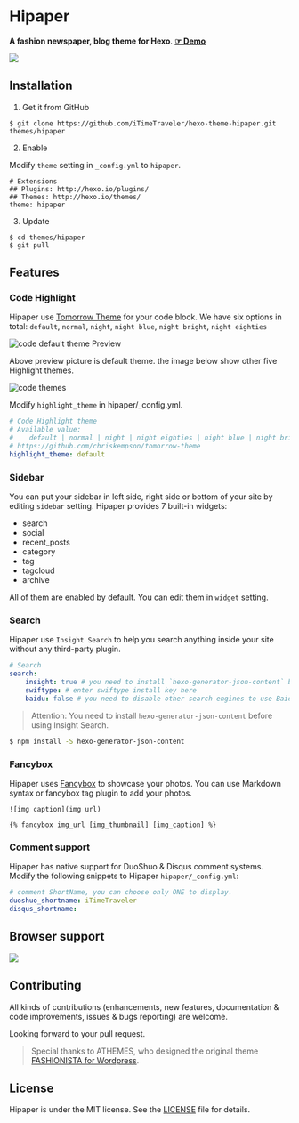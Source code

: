 # Hipaper

**A fashion newspaper, blog theme for Hexo**. [**☞ Demo**](https://itimetraveler.github.io/hexo-theme-hipaper/)


![](https://github.com/iTimeTraveler/hexo-theme-hipaper/blob/master/source/preview/hipaper-preview.png)




<!--more-->

## Installation

 1. Get it from GitHub

 ```shell
 $ git clone https://github.com/iTimeTraveler/hexo-theme-hipaper.git themes/hipaper
 ```
 2. Enable

 Modify `theme` setting in `_config.yml` to `hipaper`.
 ```
 # Extensions
 ## Plugins: http://hexo.io/plugins/
 ## Themes: http://hexo.io/themes/
 theme: hipaper
 ```
 3. Update

 ```shell
 $ cd themes/hipaper
 $ git pull
 ```



## Features


### Code Highlight

Hipaper use [Tomorrow Theme](https://github.com/chriskempson/tomorrow-theme) for your code block. We have six options in total: `default`, `normal`, `night`, `night blue`, `night bright`, `night eighties`

![code `default` theme Preview](https://github.com/iTimeTraveler/hexo-theme-hipaper/blob/master/source/preview/code-theme-default.png)

Above preview picture is default theme. the image below show other five Highlight themes.

![code themes](https://github.com/iTimeTraveler/hexo-theme-hipaper/blob/master/source/preview/code-theme.jpg?raw=true)

Modify `highlight_theme` in hipaper/_config.yml.

```yml
# Code Highlight theme
# Available value:
#    default | normal | night | night eighties | night blue | night bright
# https://github.com/chriskempson/tomorrow-theme
highlight_theme: default
```



### Sidebar

You can put your sidebar in left side, right side or bottom of your site by editing `sidebar` setting.
Hipaper provides 7 built-in widgets:

- search
- social
- recent_posts
- category
- tag
- tagcloud
- archive

All of them are enabled by default. You can edit them in `widget` setting.


### Search

Hipaper use `Insight Search` to help you search anything inside your site without any third-party plugin.

```yml
# Search
search:
    insight: true # you need to install `hexo-generator-json-content` before using Insight Search
    swiftype: # enter swiftype install key here
    baidu: false # you need to disable other search engines to use Baidu search, options: true, false
```

> Attention: You need to install `hexo-generator-json-content` before using Insight Search.

```bash
$ npm install -S hexo-generator-json-content
```


### Fancybox

Hipaper uses [Fancybox] to showcase your photos. You can use Markdown syntax or fancybox tag plugin to add your photos.

```
![img caption](img url)

{% fancybox img_url [img_thumbnail] [img_caption] %}
```

### Comment support

Hipaper has native support for DuoShuo & Disqus comment systems. Modify the following snippets to Hipaper `hipaper/_config.yml`:

```yml
# comment ShortName, you can choose only ONE to display.
duoshuo_shortname: iTimeTraveler
disqus_shortname: 
```



## Browser support

![](https://github.com/iTimeTraveler/hexo-theme-hipaper/blob/master/source/preview/browser-support.png?raw=true)



## Contributing

All kinds of contributions (enhancements, new features, documentation & code improvements, issues & bugs reporting) are welcome.

Looking forward to your pull request.

> Special thanks to ATHEMES, who designed the original theme [FASHIONISTA for Wordpress](http://athemes.com/theme/fashionista/).


## License

Hipaper is under the MIT license. See the [LICENSE](https://github.com/iTimeTraveler/hexo-theme-hipaper/blob/master/LICENSE) file for details.


[Hexo]: https://hexo.io/
[Fancybox]: http://fancyapps.com/fancybox/
[Font Awesome]: http://fontawesome.io/